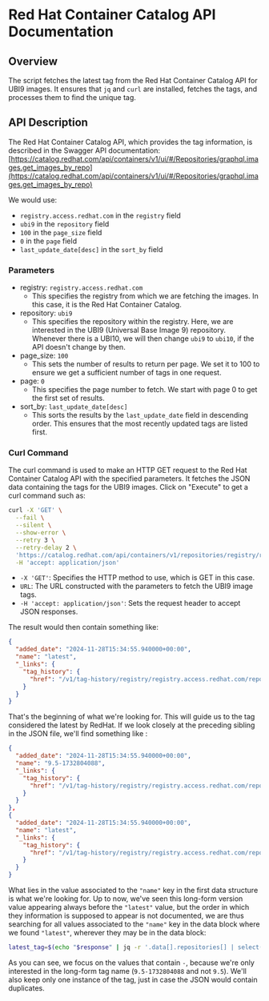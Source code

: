 # Red Hat Container Catalog API Documentation

## Overview

The script fetches the latest tag from the Red Hat Container Catalog API for UBI9 images. It ensures that `jq` and `curl` are installed, fetches the tags, and processes them to find the unique tag.

## API Description

The Red Hat Container Catalog API, which provides the tag information, is described in the Swagger API documentation:
[https://catalog.redhat.com/api/containers/v1/ui/#/Repositories/graphql.images.get_images_by_repo](https://catalog.redhat.com/api/containers/v1/ui/#/Repositories/graphql.images.get_images_by_repo)

We would use:
- `registry.access.redhat.com` in the `registry` field
- `ubi9` in the `repository` field
- `100` in the `page_size` field
- `0` in the `page` field
- `last_update_date[desc]` in the `sort_by` field

### Parameters
- registry: `registry.access.redhat.com`  
  - This specifies the registry from which we are fetching the images. In this case, it is the Red Hat Container Catalog.
- repository: `ubi9`  
  - This specifies the repository within the registry. Here, we are interested in the UBI9 (Universal Base Image 9) repository. Whenever there is a UBI10, we will then change `ubi9` to `ubi10`, if the API doesn't change by then.
- page_size: `100`  
  - This sets the number of results to return per page. We set it to 100 to ensure we get a sufficient number of tags in one request.
- page: `0`  
  - This specifies the page number to fetch. We start with page 0 to get the first set of results.
- sort_by: `last_update_date[desc]`  
  - This sorts the results by the `last_update_date` field in descending order. This ensures that the most recently updated tags are listed first.

### Curl Command
The curl command is used to make an HTTP GET request to the Red Hat Container Catalog API with the specified parameters. It fetches the JSON data containing the tags for the UBI9 images.
Click on "Execute" to get a curl command such as:

```sh
curl -X 'GET' \
  --fail \
  --silent \
  --show-error \
  --retry 3 \
  --retry-delay 2 \
  'https://catalog.redhat.com/api/containers/v1/repositories/registry/registry.access.redhat.com/repository/ubi9/images?page_size=100&page=0&sort_by=last_update_date%5Bdesc%5D' \
  -H 'accept: application/json'
``` 
- `-X 'GET'`: Specifies the HTTP method to use, which is GET in this case.
- `URL`: The URL constructed with the parameters to fetch the UBI9 image tags.
- `-H 'accept: application/json'`: Sets the request header to accept JSON responses.

The result would then contain something like:

```json
{
  "added_date": "2024-11-28T15:34:55.940000+00:00",
  "name": "latest",
  "_links": {
    "tag_history": {
      "href": "/v1/tag-history/registry/registry.access.redhat.com/repository/ubi9/tag/latest"
    }
  }
}
```

That's the beginning of what we're looking for. This will guide us to the tag considered the latest by RedHat. 
If we look closely at the preceding sibling in the JSON file, we'll find something like :

```json
{
  "added_date": "2024-11-28T15:34:55.940000+00:00",
  "name": "9.5-1732804088",
  "_links": {
    "tag_history": {
      "href": "/v1/tag-history/registry/registry.access.redhat.com/repository/ubi9/tag/9.5-1732804088"
    }
  }
},
{
  "added_date": "2024-11-28T15:34:55.940000+00:00",
  "name": "latest",
  "_links": {
    "tag_history": {
      "href": "/v1/tag-history/registry/registry.access.redhat.com/repository/ubi9/tag/latest"
    }
  }
}
```
What lies in the value associated to the `"name"` key in the first data structure is what we're looking for.
Up to now, we've seen this long-form version value appearing always before the `"latest"` value, but the order in which they information is supposed to appear is not documented, we are thus searching for all values associated to the `"name"` key in the data block where we found `"latest"`, wherever they may be in the data block:

```bash
latest_tag=$(echo "$response" | jq -r '.data[].repositories[] | select(.tags[].name == "latest") | .tags[] | select(.name != "latest" and (.name | contains("-"))) | .name' | sort -u)
``` 

As you can see, we focus on the values that contain `-`, because we're only interested in the long-form tag name (`9.5-1732804088` and not `9.5`). We'll also keep only one instance of the tag, just in case the JSON would contain duplicates.
